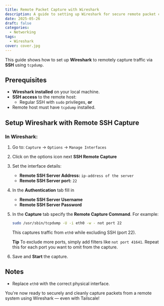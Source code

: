 ```yaml
---
title: Remote Packet Capture with Wireshark
description: A guide to setting up Wireshark for secure remote packet capture via SSH.
date: 2025-05-26
draft: false
categories:
  - Networking
tags:
  - Wireshark
cover: cover.jpg
---
```


This guide shows how to set up **Wireshark** to remotely capture traffic via **SSH** using `tcpdump`.

## Prerequisites

- **Wireshark installed** on your local machine.
- **SSH access** to the remote host:
  - Regular SSH with `sudo` privileges, **or**
- Remote host must have `tcpdump` installed.

## Setup Wireshark with Remote SSH Capture

### In Wireshark:

1. Go to: `Capture` → `Options` → `Manage Interfaces`
2. Click on the options icon next **SSH Remote Capture**
3. Set the interface details:
   - **Remote SSH Server Address:** `ip-address of the server`
   - **Remote SSH Server port:** `22`
4. In the **Authentication** tab fill in 
   - **Remote SSH Server Username**
   - **Remote SSH Server Password**
5. In the **Capture** tab specify the **Remote Capture Command**. For example:

    ```bash
    sudo /usr/sbin/tcpdump -U -i eth0 -w - not port 22
    ```

    This captures traffic from `eth0` while excluding SSH (port 22).

    **Tip** To exclude more ports, simply add filters like `not port 41641`. Repeat this for each port you want to omit from the capture.
    
6. Save and **Start** the capture.

## Notes

- Replace `eth0` with the correct physical interface.

You're now ready to securely and cleanly capture packets from a remote system using Wireshark — even with Tailscale!
